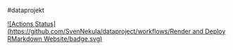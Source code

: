 #dataprojekt

<!-- badges: start -->
[![Actions Status](https://github.com/SvenNekula/dataproject/workflows/Render and Deploy RMarkdown Website/badge.svg)](https://github.com/SvenNekula/dataproject/actions)
<!-- badges: end -->

